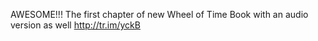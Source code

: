 <!--
id: 183348073
link: http://kevinisom.info/post/183348073/awesome-the-first-chapter-of-new-wheel-of-time
slug: awesome-the-first-chapter-of-new-wheel-of-time
date: Wed Sep 09 2009 15:14:04 GMT+1200 (NZST)
raw: {"blog_name":"kevinisom","id":183348073,"post_url":"http://kevinisom.info/post/183348073/awesome-the-first-chapter-of-new-wheel-of-time","slug":"awesome-the-first-chapter-of-new-wheel-of-time","type":"text","date":"2009-09-09 03:14:04 GMT","timestamp":1252466044,"state":"published","format":"html","reblog_key":"BWvFY7h5","tags":[],"short_url":"http://tmblr.co/Zw68YyAxQjf","highlighted":[],"feed_item":"http://twitter.com/kev_nz/statuses/3849813262","from_feed_id":"650289","note_count":0,"title":null,"body":"<p>AWESOME!!! The first chapter of new Wheel of Time Book with an audio version as well <a href=\"http://tr.im/yckB\" target=\"_blank\">http://tr.im/yckB</a></p>"}
publish: 2009-09-09
tags: 
title: null
-->


AWESOME!!! The first chapter of new Wheel of Time Book with an audio
version as well <http://tr.im/yckB>


